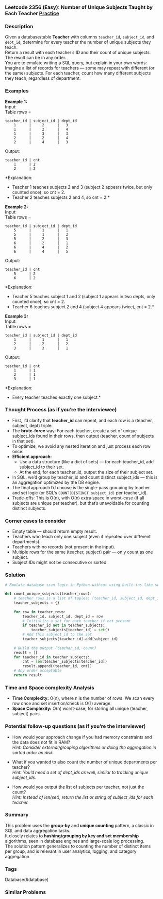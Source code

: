 ### Leetcode 2356 (Easy): Number of Unique Subjects Taught by Each Teacher [Practice](https://leetcode.com/problems/number-of-unique-subjects-taught-by-each-teacher)

### Description  
Given a database/table **Teacher** with columns `teacher_id`, `subject_id`, and `dept_id`, determine for every teacher the number of unique subjects they teach.  
Return a result with each teacher’s ID and their count of unique subjects. The result can be in any order.  
You are to emulate writing a SQL query, but explain in your own words:  
Imagine a list of records for teachers — some may repeat with different (or the same) subjects. For each teacher, count how many different subjects they teach, regardless of department.

### Examples  

**Example 1:**  
Input:  
Table rows =  
```
teacher_id | subject_id | dept_id
    1      |     2      |   3
    1      |     2      |   4
    1      |     3      |   3
    2      |     2      |   4
    2      |     4      |   3
```
Output:  
```
teacher_id | cnt
    1      | 2
    2      | 2
```
*Explanation:  
- Teacher 1 teaches subjects 2 and 3 (subject 2 appears twice, but only counted once), so cnt = 2.  
- Teacher 2 teaches subjects 2 and 4, so cnt = 2.*

**Example 2:**  
Input:  
Table rows =  
```
teacher_id | subject_id | dept_id
    5      |     1      |   1
    5      |     1      |   2
    5      |     2      |   3
    6      |     2      |   1
    6      |     4      |   2
    6      |     4      |   5
```
Output:  
```
teacher_id | cnt
    5      | 2
    6      | 2
```
*Explanation:  
- Teacher 5 teaches subject 1 and 2 (subject 1 appears in two depts, only counted once), so cnt = 2.  
- Teacher 6 teaches subject 2 and 4 (subject 4 appears twice), cnt = 2.*

**Example 3:**  
Input:  
Table rows =  
```
teacher_id | subject_id | dept_id
    1      |     1      |   1
    2      |     2      |   2
    3      |     3      |   1
```
Output:  
```
teacher_id | cnt
    1      | 1
    2      | 1
    3      | 1
```
*Explanation:  
- Every teacher teaches exactly one subject.*

### Thought Process (as if you’re the interviewee)  
- First, I’d clarify that **teacher_id** can repeat, and each row is a (teacher, subject, dept) triple.
- The **brute-force** way: For each teacher, create a set of unique subject_ids found in their rows, then output (teacher, count of subjects in that set).
- To optimize, we avoid any nested iteration and just process each row once.
- **Efficient approach:**  
  - Use a data structure (like a dict of sets) — for each teacher_id, add subject_id to their set.
  - At the end, for each teacher_id, output the size of their subject set.
- In SQL, we’d group by teacher_id and count distinct subject_ids — this is an aggregation optimized by the DB engine.
- The final approach I’d choose is the single-pass grouping by teacher and set logic (or SQL’s `COUNT(DISTINCT subject_id)` per teacher_id).
- Trade-offs: This is O(n), with O(n) extra space in worst-case (if all subjects are unique per teacher), but that’s unavoidable for counting distinct subjects.

### Corner cases to consider  
- Empty table — should return empty result.
- Teachers who teach only one subject (even if repeated over different departments).
- Teachers with no records (not present in the input).
- Multiple rows for the same (teacher, subject) pair — only count as one subject.
- Subject IDs might not be consecutive or sorted.

### Solution

```python
# Emulate database scan logic in Python without using built-ins like setdefault or defaultdict

def count_unique_subjects(teacher_rows):
    # teacher_rows is a list of tuples: (teacher_id, subject_id, dept_id)
    teacher_subjects = {}
    
    for row in teacher_rows:
        teacher_id, subject_id, dept_id = row
        # Initialize a set for each teacher if not present
        if teacher_id not in teacher_subjects:
            teacher_subjects[teacher_id] = set()
        # Add this subject_id to the set
        teacher_subjects[teacher_id].add(subject_id)
        
    # Build the output (teacher_id, count)
    result = []
    for teacher_id in teacher_subjects:
        cnt = len(teacher_subjects[teacher_id])
        result.append((teacher_id, cnt))
    # Any order acceptable
    return result
```

### Time and Space complexity Analysis  

- **Time Complexity:** O(n), where n is the number of rows. We scan every row once and set insertion/check is O(1) average.
- **Space Complexity:** O(n) worst-case, for storing all unique (teacher, subject) pairs.

### Potential follow-up questions (as if you’re the interviewer)  

- How would your approach change if you had memory constraints and the data does not fit in RAM?  
  *Hint: Consider external/grouping algorithms or doing the aggregation in sorted order on disk.*

- What if you wanted to also count the number of unique departments per teacher?  
  *Hint: You’d need a set of dept_ids as well, similar to tracking unique subject_ids.*

- How would you output the list of subjects per teacher, not just the count?  
  *Hint: Instead of len(set), return the list or string of subject_ids for each teacher.*

### Summary
This problem uses the **group-by** and **unique counting** pattern, a classic in SQL and data aggregation tasks.  
It closely relates to **hashing/grouping by key and set membership** algorithms, seen in database engines and large-scale log processing.  
The solution pattern generalizes to counting the number of distinct items per group, and is relevant in user analytics, logging, and category aggregation.

### Tags
Database(#database)

### Similar Problems
